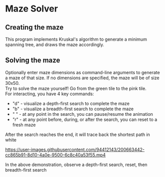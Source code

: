 # Maze Solver
## Creating the maze
This program implements Kruskal's algorithm to generate a minimum spanning tree, and draws the maze accordingly.
## Solving the maze
Optionally enter maze dimensions as command-line arguments to generate a maze of that size. If no dimensions are specified, the maze will be of size 30x50.\
Try to solve the maze yourself! Go from the green tile to the pink tile.\
For interacting, you have 4 key commands:
- "d" - visualize a depth-first search to complete the maze
- "b" - visualize a breadth-first search to complete the maze
- " " - at any point in the search, you can pause/resume the animation
- "r" - at any point before, during, or after the search, you can reset to a fresh maze

After the search reaches the end, it will trace back the shortest path in white


https://user-images.githubusercontent.com/94412143/200663442-cc865b91-8d10-4a0e-9500-6c8c40a53f55.mp4


In the above demonstration, observe a depth-first search, reset, then breadth-first search
